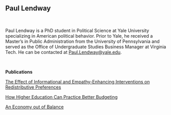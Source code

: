 ## Paul Lendway

&nbsp;

Paul Lendway is a PhD student in Political Science at Yale University specializing in American political behavior. Prior to Yale, he received a Master’s in Public Administration from the University of Pennsylvania and served as the Office of Undergraduate Studies Business Manager at Virginia Tech. He can be contacted at Paul.Lendway@yale.edu.

 &nbsp;

**Publications** 
 
 <a href="https://www.yalejournal.org/publications/the-effect-of-informational-and-empathy-enhancing-interventions-on-redistributive-preferences" URL> The Effect of Informational and Empathy-Enhancing Interventions on Redistributive Preferences </a>
  
<a href="https://www.fels.upenn.edu/recap/posts/1162" URL> How Higher Education Can Practice Better Budgeting </a>
 
 <a href="https://www.fels.upenn.edu/recap/posts/834" URL> An Economy out of Balance </a>
 
 &nbsp;






